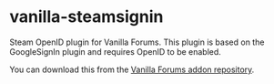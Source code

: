 vanilla-steamsignin
===================

Steam OpenID plugin for Vanilla Forums. This plugin is based on the GoogleSignIn plugin and requires OpenID to be enabled.

You can download this from the [Vanilla Forums addon repository](http://vanillaforums.org/addon/steamsignin-plugin-1.1).
